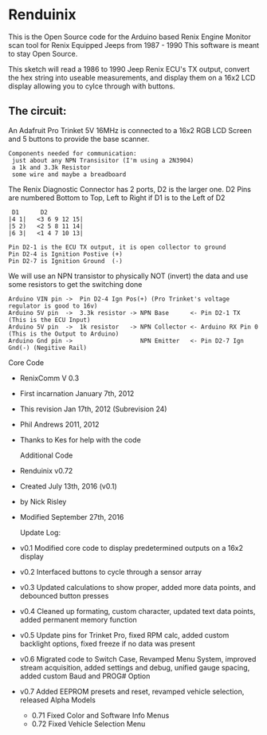 # Renduinix
This is the Open Source code for the Arduino based Renix Engine Monitor scan tool for Renix Equipped Jeeps from 1987 - 1990
This software is meant to stay Open Source.

  This sketch will read a 1986 to 1990 Jeep Renix ECU's TX output, convert the hex string into useable measurements,
  and display them on a 16x2 LCD display allowing you to cylce through with buttons.

## The circuit:
  
An Adafruit Pro Trinket 5V 16MHz is connected to a 16x2 RGB LCD Screen and 5 buttons to provide the base scanner. 

    Components needed for communication:
     just about any NPN Transisitor (I'm using a 2N3904)
     a 1k and 3.3k Resistor
     some wire and maybe a breadboard

The Renix Diagnostic Connector has 2 ports, D2 is the larger one. D2 Pins are numbered
   Bottom to Top, Left to Right if D1 is to the Left of D2

     D1      D2
    |4 1|   <3 6 9 12 15|
    |5 2)   <2 5 8 11 14|
    |6 3|   <1 4 7 10 13|

    Pin D2-1 is the ECU TX output, it is open collector to ground
    Pin D2-4 is Ignition Postive (+)
    Pin D2-7 is Ignition Ground  (-)

We will use an NPN transistor to physically NOT (invert) the data and use some resistors to get the switching done

    Arduino VIN pin ->  Pin D2-4 Ign Pos(+) (Pro Trinket's voltage regulator is good to 16v)
    Arduino 5V pin  ->  3.3k resistor -> NPN Base      <- Pin D2-1 TX         (This is the ECU Input)
    Arduino 5V pin  ->  1k resistor   -> NPN Collector <- Arduino RX Pin 0    (This is the Output to Arduino)
    Arduino Gnd pin ->                   NPN Emitter   <- Pin D2-7 Ign Gnd(-) (Negitive Rail)

  Core Code
- RenixComm V 0.3
- First incarnation January 7th, 2012
- This revision Jan 17th, 2012 (Subrevision 24)
- Phil Andrews 2011, 2012
- Thanks to Kes for help with the code

  Additional Code
- Renduinix v0.72
- Created July 13th, 2016 (v0.1)
- by Nick Risley
- Modified September 27th, 2016

  Update Log:
- v0.1 Modified core code to display predetermined outputs on a 16x2 display
- v0.2 Interfaced buttons to cycle through a sensor array
- v0.3 Updated calculations to show proper, added more data points, and debounced button presses
- v0.4 Cleaned up formating, custom character, updated text data points, added permanent memory function
- v0.5 Update pins for Trinket Pro, fixed RPM calc, added custom backlight options, fixed freeze if no data was present
- v0.6 Migrated code to Switch Case, Revamped Menu System, improved stream acquisition, added settings and debug, unified gauge spacing, added custom Baud and PROG# Option
- v0.7 Added EEPROM presets and reset, revamped vehicle selection, released Alpha Models
    - 0.71 Fixed Color and Software Info Menus
    - 0.72 Fixed Vehicle Selection Menu

